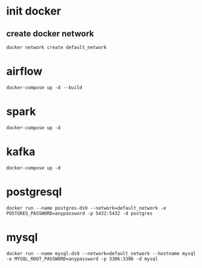 # init docker
## create docker network
``
docker network create default_network
``

# airflow
``
docker-compose up -d --build
``

# spark
``
docker-compose up -d
``

# kafka
``
docker-compose up -d
``

# postgresql
``
docker run --name postgres-ds9 --network=default_network -e POSTGRES_PASSWORD=anypassword -p 5432:5432 -d postgres
``

# mysql
``
docker run --name mysql-ds9 --network=default_network --hostname mysql -e MYSQL_ROOT_PASSWORD=anypassword -p 3306:3306 -d mysql
``
